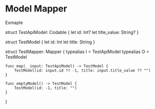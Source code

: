 # Model Mapper

Exmaple 

struct TestApiModel: Codable {
  let id: Int?
  let title_value: String?
}

struct TestModel {
  let id: Int
  let title: String
}

struct TestMapper: Mapper {
    typealias I = TestApiModel
    typealias O = TestModel
    
    func map(_ input: TestApiModel) -> TestModel {
        TestModel(id: input.id ?? -1, title: input.title_value ?? "")
    }
    
    func emptyModel() -> TestModel {
        TestModel(id: -1, title: "")
    }
    
}
